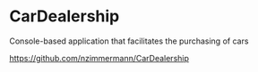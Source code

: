 # CarDealership
Console-based application that facilitates the purchasing of cars

https://github.com/nzimmermann/CarDealership
